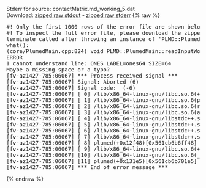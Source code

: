Stderr for source:  contactMatrix.md_working_5.dat   
Download: [zipped raw stdout](contactMatrix.md_working_5.dat.plumed.stdout.txt.zip) - [zipped raw stderr](contactMatrix.md_working_5.dat.plumed.stderr.txt.zip) 
{% raw %}
<pre>
#! Only the first 1000 rows of the error file are shown below
#! To inspect the full error file, please download the zipped raw stderr file above
terminate called after throwing an instance of 'PLMD::Plumed::ExceptionError'
what():
(core/PlumedMain.cpp:824) void PLMD::PlumedMain::readInputWords(const std::vector<std::__cxx11::basic_string<char> >&)
ERROR
I cannot understand line: ONES LABEL=ones64 SIZE=64
Maybe a missing space or a typo?
[fv-az1427-785:06067] *** Process received signal ***
[fv-az1427-785:06067] Signal: Aborted (6)
[fv-az1427-785:06067] Signal code:  (-6)
[fv-az1427-785:06067] [ 0] /lib/x86_64-linux-gnu/libc.so.6(+0x42520)[0x7f33f6042520]
[fv-az1427-785:06067] [ 1] /lib/x86_64-linux-gnu/libc.so.6(pthread_kill+0x12c)[0x7f33f60969fc]
[fv-az1427-785:06067] [ 2] /lib/x86_64-linux-gnu/libc.so.6(raise+0x16)[0x7f33f6042476]
[fv-az1427-785:06067] [ 3] /lib/x86_64-linux-gnu/libc.so.6(abort+0xd3)[0x7f33f60287f3]
[fv-az1427-785:06067] [ 4] /lib/x86_64-linux-gnu/libstdc++.so.6(+0xa2b9e)[0x7f33f64a2b9e]
[fv-az1427-785:06067] [ 5] /lib/x86_64-linux-gnu/libstdc++.so.6(+0xae20c)[0x7f33f64ae20c]
[fv-az1427-785:06067] [ 6] /lib/x86_64-linux-gnu/libstdc++.so.6(+0xae277)[0x7f33f64ae277]
[fv-az1427-785:06067] [ 7] /lib/x86_64-linux-gnu/libstdc++.so.6(__cxa_rethrow+0x4b)[0x7f33f64ae52b]
[fv-az1427-785:06067] [ 8] plumed(+0x12f48)[0x561cb6b6ff48]
[fv-az1427-785:06067] [ 9] /lib/x86_64-linux-gnu/libc.so.6(+0x29d90)[0x7f33f6029d90]
[fv-az1427-785:06067] [10] /lib/x86_64-linux-gnu/libc.so.6(__libc_start_main+0x80)[0x7f33f6029e40]
[fv-az1427-785:06067] [11] plumed(+0x131e5)[0x561cb6b701e5]
[fv-az1427-785:06067] *** End of error message ***
</pre>
{% endraw %}
